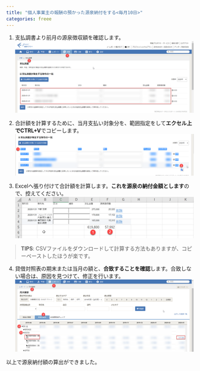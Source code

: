 ```yaml
---
title: "個人事業主の報酬の預かった源泉納付をする<毎月10日>"
categories: freee
---
```


1. 支払調書より前月の源泉徴収額を確認します。
![](../assets/images/2020-02-12-06-10-18.png)

2. 合計額を計算するために、当月支払い対象分を、範囲指定をして**エクセル上でCTRL+V**でコピーします。
![](../assets/images/2020-02-12-06-10-37.png)

3. Excelへ張り付けて合計額を計算します。**これを源泉の納付金額とします**ので、控えてください。
![](../assets/images/2020-02-12-06-10-58.png)

> **TIPS**: CSVファイルをダウンロードして計算する方法もありますが、コピーペーストしたほうが楽です。

4. 貸借対照表の期末または当月の額と、**合致することを確認**します。合致しない場合は、原因を見つけて、修正を行います。
![](../assets/images/2020-02-12-06-11-10.png)

以上で源泉納付額の算出ができました。

